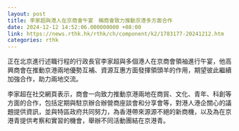 ```yaml
---
layout: post
title: 李家超與港人在京商會午宴　稱商會致力推動京港多方面合作
date: 2024-12-12 14:52:06.000000000 +08:00
link: https://news.rthk.hk/rthk/ch/component/k2/1783177-20241212.htm
categories: rthk
---
```


正在北京進行述職行程的行政長官李家超與多個港人在京商會領袖進行午宴，他高興商會在推動京港兩地優勢互補、資源互惠方面發揮領頭羊的作用，期望彼此繼續加強合作，助力兩地交流。

李家超在社交網頁表示，商會一向致力推動京港兩地在商貿、文化、青年、科創等方面的合作，包括定期與駐京辦合辦營商座談會和分享會等，對港人港企關心的議題提供資訊，並與特區政府共同努力，為香港帶來源源不絕的新商機，以及為在京港青提供考察和實習的機會，舉辦不同活動團結在京港青。
